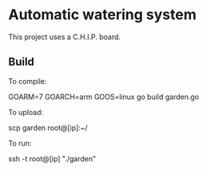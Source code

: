 # Automatic watering system

This project uses a C.H.I.P. board.

## Build
To compile:

GOARM=7 GOARCH=arm GOOS=linux go build garden.go

To upload:

scp garden root@[ip]:~/

To run:

ssh -t root@[ip] "./garden"
